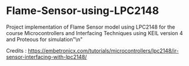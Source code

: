 # Flame-Sensor-using-LPC2148
Project implementation of Flame Sensor model using LPC2148 for the course Microcontrollers and Interfacing Techniques using KEIL version 4 and Proteous for simulation"\n"

Credits : https://embetronicx.com/tutorials/microcontrollers/lpc2148/ir-sensor-interfacing-with-lpc2148/
